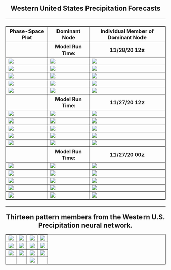 <html>
  <head>
    <meta charset="utf-8">
    <meta name="viewport" content="width=device-width, initial-scale=1">
  </head>
  <body>
    <h2><center>Western United States Precipitation Forecasts
  <hr>
      


  <table border="1" cellpadding="1" cellspacing="1">
    <tr>
      <th>Phase-Space Plot</th>
      <th>Dominant Node</th>
      <th>Individual Member of Dominant Node</th>
    </tr>
    <tr>
      <th></th>
      <th>Model Run Time:</th>
      <th>11/28/20 12z</th>
    </tr>
    <tr>
      <td><img src="https://user-images.githubusercontent.com/75145898/100774071-eee94580-33be-11eb-8888-67abeff95d19.png"></td>
      <td><img src="https://user-images.githubusercontent.com/75145898/100774441-50111900-33bf-11eb-8dae-85a3fd10dd7d.png"></td>
      <td><img src="https://user-images.githubusercontent.com/75145898/100778451-4342f400-33c4-11eb-9e93-141e1e62e3ef.png"></td>
    </tr>
    <tr>
      <td><img src="https://user-images.githubusercontent.com/75145898/100774074-ef81dc00-33be-11eb-838f-b302d4290c42.png"></td>
      <td><img src="https://user-images.githubusercontent.com/75145898/100774495-615a2580-33bf-11eb-8262-edc0e600d2c4.png"></td>
      <td><img src="https://user-images.githubusercontent.com/75145898/100778454-43db8a80-33c4-11eb-9509-e2f72bbe4a33.png"></td>
    </tr>
    <tr>
      <td><img src="https://user-images.githubusercontent.com/75145898/100774076-ef81dc00-33be-11eb-88a3-214df66aa318.png"></td>
      <td><img src="https://user-images.githubusercontent.com/75145898/100774550-6dde7e00-33bf-11eb-94fe-a6c0b4998f5c.png"></td>
      <td><img src="https://user-images.githubusercontent.com/75145898/100778456-43db8a80-33c4-11eb-9140-8c169c6a4b60.png"></td>
    </tr>
    <tr>
      <td><img src="https://user-images.githubusercontent.com/75145898/100774077-ef81dc00-33be-11eb-9fa0-5b5a0d8f9ce3.png"></td>
      <td><img src="https://user-images.githubusercontent.com/75145898/100774611-7cc53080-33bf-11eb-8edf-253681e69ecf.png"></td>
      <td><img src="https://user-images.githubusercontent.com/75145898/100778457-44742100-33c4-11eb-8ee7-0fac1574f3dc.png"></td>
    </tr>
    <tr>
      <td><img src="https://user-images.githubusercontent.com/75145898/100774078-ef81dc00-33be-11eb-9bff-075ec0da5905.png"></td>
      <td><img src="https://user-images.githubusercontent.com/75145898/100774686-923a5a80-33bf-11eb-9cc6-6cb23b615d94.png"></td>
      <td><img src="https://user-images.githubusercontent.com/75145898/100778460-44742100-33c4-11eb-8cfd-b99e21c40ad3.png"></td>
    </tr>
    <tr>
      <th></th>
      <th>Model Run Time:</th>
      <th>11/27/20 12z</th>
    </tr>
    <tr>
      <td><img src="https://user-images.githubusercontent.com/75145898/100667886-57c9b280-3318-11eb-9e51-466412b3d863.png"></td>
      <td><img src="https://user-images.githubusercontent.com/75145898/100669071-12a68000-331a-11eb-8bdb-fc9573699996.png"></td>
      <td><img src="https://user-images.githubusercontent.com/75145898/100667829-408ac500-3318-11eb-9a11-c44a49e9d671.png"></td>
    </tr>
    <tr>
      <td><img src="https://user-images.githubusercontent.com/75145898/100667889-57c9b280-3318-11eb-9707-498601472dae.png"></td>
      <td><img src="https://user-images.githubusercontent.com/75145898/100669112-22be5f80-331a-11eb-8279-874f6a58ff99.png"></td>
      <td><img src="https://user-images.githubusercontent.com/75145898/100667832-41235b80-3318-11eb-8aee-2e6f53e151e9.png"></td>
    </tr>
    <tr>
      <td><img src="https://user-images.githubusercontent.com/75145898/100667891-58624900-3318-11eb-8a55-6b5a5c89c778.png"></td>
      <td><img src="https://user-images.githubusercontent.com/75145898/100669128-2d78f480-331a-11eb-9d32-154b3d71a969.png"></td>
      <td><img src="https://user-images.githubusercontent.com/75145898/100667833-41235b80-3318-11eb-8f30-6841f3e83779.png"></td>
    </tr>
    <tr>
      <td><img src="https://user-images.githubusercontent.com/75145898/100667893-58624900-3318-11eb-8355-6f88ede13ce2.png"></td>
      <td><img src="https://user-images.githubusercontent.com/75145898/100669128-2d78f480-331a-11eb-9d32-154b3d71a969.png"></td>
      <td><img src="https://user-images.githubusercontent.com/75145898/100667834-41235b80-3318-11eb-94e7-85d1de99ba85.png"></td>
    </tr>
    <tr>
      <td><img src="https://user-images.githubusercontent.com/75145898/100667894-58624900-3318-11eb-930c-01f7f8ee2258.png"></td>
      <td><img src="https://user-images.githubusercontent.com/75145898/100669158-3964b680-331a-11eb-9201-8275bac17654.png"></td>
      <td><img src="https://user-images.githubusercontent.com/75145898/100667836-41235b80-3318-11eb-83bd-cb1fafdacf31.png"></td>
    </tr>
    <tr>
      <th></th>
      <th>Model Run Time:</th>
      <th>11/27/20 00z</th>
  </tr>
    <tr>
      <td><img src="https://user-images.githubusercontent.com/75145898/100639818-e6c3d400-32f2-11eb-8209-8fd323d93b70.png"></td>
      <td><img src="https://user-images.githubusercontent.com/75145898/100641999-6fdc0a80-32f5-11eb-84c1-b4be6c723ade.png"></td>
      <td><img src="https://user-images.githubusercontent.com/75145898/100641261-77e77a80-32f4-11eb-85f9-f4ae3c670269.png"></td>
    </tr>
    <tr>
      <td><img src="https://user-images.githubusercontent.com/75145898/100639845-ee837880-32f2-11eb-8d21-3db1fcb23ff4.png"></td>
      <td><img src="https://user-images.githubusercontent.com/75145898/100642033-7cf8f980-32f5-11eb-9b1c-4f68e04e3235.png"></td>
      <td><img src="https://user-images.githubusercontent.com/75145898/100641264-78801100-32f4-11eb-9745-dbc56c5b05e1.png"></td>
    </tr>
    <tr>
      <td><img src="https://user-images.githubusercontent.com/75145898/100639874-f511f000-32f2-11eb-9cae-7cc2e35dc32e.png"></td>
      <td><img src="https://user-images.githubusercontent.com/75145898/100642066-871af800-32f5-11eb-8147-b6b9e84b8121.png"></td>
      <td><img src="https://user-images.githubusercontent.com/75145898/100641265-78801100-32f4-11eb-9c0c-1bcb210912d9.png"></td>
    </tr>
    <tr>
      <td><img src="https://user-images.githubusercontent.com/75145898/100639891-fa6f3a80-32f2-11eb-8ffe-e4178cb7b5bf.png"></td>
      <td><img src="https://user-images.githubusercontent.com/75145898/100642094-913cf680-32f5-11eb-9126-aeb4b6d3d593.png"></td>
      <td><img src="https://user-images.githubusercontent.com/75145898/100641267-78801100-32f4-11eb-8299-75e4fc76b01b.png"></td>
    </tr>
    <tr>
      <td><img src="https://user-images.githubusercontent.com/75145898/100639905-ff33ee80-32f2-11eb-8333-811dcc8c3f0d.png"></td>
      <td><img src="https://user-images.githubusercontent.com/75145898/100642094-913cf680-32f5-11eb-9126-aeb4b6d3d593.png"></td>
      <td><img src="https://user-images.githubusercontent.com/75145898/100641268-7918a780-32f4-11eb-96f7-7e7ea0762765.png"></td>
    </tr>
  </table>
  <hr>


<table border="1" cellpadding="1" cellspacing="1">
  <tr>Thirteen pattern members from the Western U.S. Precipitation neural network.</tr>
  <tr>
    <td><img src="https://user-images.githubusercontent.com/75145898/100669200-484b6900-331a-11eb-917b-d590cdda6a59.png"></td>
    <td><img src="https://user-images.githubusercontent.com/75145898/100669239-57321b80-331a-11eb-9bb8-a92b4736b9b8.png"></td>
    <td><img src="https://user-images.githubusercontent.com/75145898/100669268-5f8a5680-331a-11eb-9f69-67432c02f637.png"></td>
    <td><img src="https://user-images.githubusercontent.com/75145898/100669293-67e29180-331a-11eb-9af2-441f1915e477.png"></td>
  </tr>
  <tr>
    <td><img src="https://user-images.githubusercontent.com/75145898/100669317-70d36300-331a-11eb-9282-23abb5982855.png"></td>
    <td><img src="https://user-images.githubusercontent.com/75145898/100669339-792b9e00-331a-11eb-99a2-f106e43d38dd.png"></td>
    <td><img src="https://user-images.githubusercontent.com/75145898/100669364-8052ac00-331a-11eb-8d76-4a405ac6a30d.png"></td>
    <td><img src="https://user-images.githubusercontent.com/75145898/100669391-8a74aa80-331a-11eb-91f3-5170c67ce2ee.png"></td>
  </tr>
  <tr>
    <td><img src="https://user-images.githubusercontent.com/75145898/100669415-96606c80-331a-11eb-9c52-df07b4ed1d7e.png"></td>
    <td><img src="https://user-images.githubusercontent.com/75145898/100669429-9e201100-331a-11eb-9fd1-43f9f5e76080.png"></td>
    <td><img src="https://user-images.githubusercontent.com/75145898/100669455-a6784c00-331a-11eb-91ae-9d39cb1e779b.png"></td>
    <td><img src="https://user-images.githubusercontent.com/75145898/100669474-ad9f5a00-331a-11eb-94de-7069debcf45c.png"></td>
  </tr>
  <tr>
    <td><img src=""></td>
    <td><img src=""></td>
    <td><img src="https://user-images.githubusercontent.com/75145898/100669499-b728c200-331a-11eb-984c-e47151187e84.png"></td>
    <td><img src=""></td>
  </tr>
</table>
    
